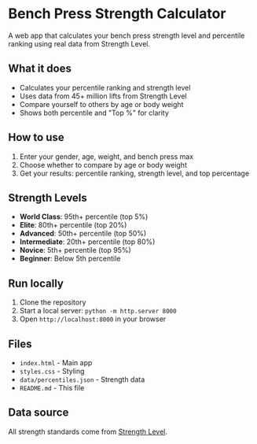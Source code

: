# Bench Press Strength Calculator

A web app that calculates your bench press strength level and percentile ranking using real data from Strength Level.

## What it does

- Calculates your percentile ranking and strength level
- Uses data from 45+ million lifts from Strength Level
- Compare yourself to others by age or body weight
- Shows both percentile and "Top %" for clarity

## How to use

1. Enter your gender, age, weight, and bench press max
2. Choose whether to compare by age or body weight
3. Get your results: percentile ranking, strength level, and top percentage

## Strength Levels

- **World Class**: 95th+ percentile (top 5%)
- **Elite**: 80th+ percentile (top 20%)
- **Advanced**: 50th+ percentile (top 50%)
- **Intermediate**: 20th+ percentile (top 80%)
- **Novice**: 5th+ percentile (top 95%)
- **Beginner**: Below 5th percentile

## Run locally

1. Clone the repository
2. Start a local server: `python -m http.server 8000`
3. Open `http://localhost:8000` in your browser

## Files

- `index.html` - Main app
- `styles.css` - Styling
- `data/percentiles.json` - Strength data
- `README.md` - This file

## Data source

All strength standards come from [Strength Level](https://strengthlevel.com/strength-standards/bench-press). 